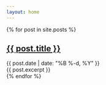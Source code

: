 ```yaml
---
layout: home
---
```


<div class="posts">
  {% for post in site.posts %}
    <article class="post">
      <div class="post-header">
        <h2 class="post-title">
          <a href="{{ post.url | relative_url }}">{{ post.title }}</a>
        </h2>
        <time datetime="{{ post.date | date_to_xmlschema }}" class="post-date">{{ post.date | date: "%B %-d, %Y" }}</time>
      </div>
      {{ post.excerpt }}
    </article>
  {% endfor %}
</div>
